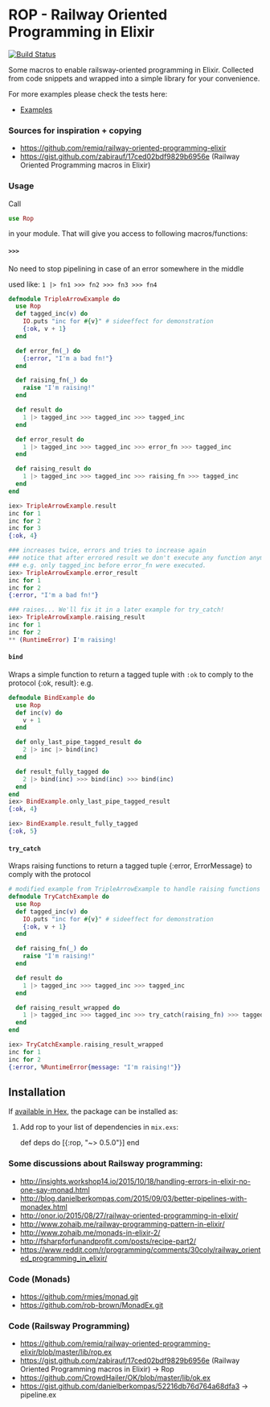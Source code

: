 # ROP - Railway Oriented Programming in Elixir

[![Build Status](https://travis-ci.org/ruby2elixir/rop.png)](https://travis-ci.org/ruby2elixir/rop)


Some macros to enable railsway-oriented programming in Elixir.
Collected from code snippets and wrapped into a simple library for your convenience.


For more examples please check the tests here:
- [Examples](https://github.com/ruby2elixir/rop/blob/master/test/rop_test.exs)


### Sources for inspiration + copying
  - https://github.com/remiq/railway-oriented-programming-elixir
  - https://gist.github.com/zabirauf/17ced02bdf9829b6956e (Railway Oriented Programming macros in Elixir)


### Usage

Call

```elixir
use Rop
```

in your module. That will give you access to following macros/functions:

#### `>>>`
No need to stop pipelining in case of an error somewhere in the middle


used like: `1 |> fn1 >>> fn2 >>> fn3 >>> fn4`

```elixir
defmodule TripleArrowExample do
  use Rop
  def tagged_inc(v) do
    IO.puts "inc for #{v}" # sideeffect for demonstration
    {:ok, v + 1}
  end

  def error_fn(_) do
    {:error, "I'm a bad fn!"}
  end

  def raising_fn(_) do
    raise "I'm raising!"
  end

  def result do
    1 |> tagged_inc >>> tagged_inc >>> tagged_inc
  end

  def error_result do
    1 |> tagged_inc >>> tagged_inc >>> error_fn >>> tagged_inc
  end

  def raising_result do
    1 |> tagged_inc >>> tagged_inc >>> raising_fn >>> tagged_inc
  end
end

iex> TripleArrowExample.result
inc for 1
inc for 2
inc for 3
{:ok, 4}

### increases twice, errors and tries to increase again
### notice that after errored result we don't execute any function anymore in the pipeline,
### e.g. only tagged_inc before error_fn were executed.
iex> TripleArrowExample.error_result
inc for 1
inc for 2
{:error, "I'm a bad fn!"}

### raises... We'll fix it in a later example for try_catch!
iex> TripleArrowExample.raising_result
inc for 1
inc for 2
** (RuntimeError) I'm raising!
```


#### `bind`
Wraps a simple function to return a tagged tuple with `:ok` to comply to the protocol {:ok, result}: e.g.

```elixir
defmodule BindExample do
  use Rop
  def inc(v) do
    v + 1
  end

  def only_last_pipe_tagged_result do
    2 |> inc |> bind(inc)
  end

  def result_fully_tagged do
    2 |> bind(inc) >>> bind(inc) >>> bind(inc)
  end
end
iex> BindExample.only_last_pipe_tagged_result
{:ok, 4}

iex> BindExample.result_fully_tagged
{:ok, 5}
```


#### `try_catch`

Wraps raising functions to return a tagged tuple {:error, ErrorMessage} to comply with the protocol

```elixir
# modified example from TripleArrowExample to handle raising functions
defmodule TryCatchExample do
  use Rop
  def tagged_inc(v) do
    IO.puts "inc for #{v}" # sideeffect for demonstration
    {:ok, v + 1}
  end

  def raising_fn(_) do
    raise "I'm raising!"
  end

  def result do
    1 |> tagged_inc >>> tagged_inc >>> tagged_inc
  end

  def raising_result_wrapped do
    1 |> tagged_inc >>> tagged_inc >>> try_catch(raising_fn) >>> tagged_inc
  end
end

iex> TryCatchExample.raising_result_wrapped
inc for 1
inc for 2
{:error, %RuntimeError{message: "I'm raising!"}}
```


## Installation

If [available in Hex](https://hex.pm/docs/publish), the package can be installed as:

  1. Add rop to your list of dependencies in `mix.exs`:

        def deps do
          [{:rop, "~> 0.5.0"}]
        end


### Some discussions about Railsway programming:

  - http://insights.workshop14.io/2015/10/18/handling-errors-in-elixir-no-one-say-monad.html
  - http://blog.danielberkompas.com/2015/09/03/better-pipelines-with-monadex.html
  - http://onor.io/2015/08/27/railway-oriented-programming-in-elixir/
  - http://www.zohaib.me/railway-programming-pattern-in-elixir/
  - http://www.zohaib.me/monads-in-elixir-2/
  - http://fsharpforfunandprofit.com/posts/recipe-part2/
  - https://www.reddit.com/r/programming/comments/30coly/railway_oriented_programming_in_elixir/


### Code (Monads)

  - https://github.com/rmies/monad.git
  - https://github.com/rob-brown/MonadEx.git

### Code (Railsway Programming)
  - https://github.com/remiq/railway-oriented-programming-elixir/blob/master/lib/rop.ex
  - https://gist.github.com/zabirauf/17ced02bdf9829b6956e (Railway Oriented Programming macros in Elixir) -> Rop
  - https://github.com/CrowdHailer/OK/blob/master/lib/ok.ex
  - https://gist.github.com/danielberkompas/52216db76d764a68dfa3 -> pipeline.ex
